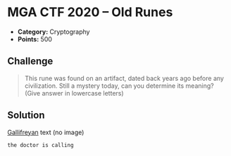 # MGA CTF 2020 – Old Runes

* **Category:** Cryptography
* **Points:** 500

## Challenge

> This rune was found on an artifact, dated back years ago before any civilization. 
Still a mystery today, can you determine its meaning? (Give answer in lowercase letters)

## Solution

[Gallifreyan](https://adrian17.github.io/Gallifreyan/) text (no image)

```
the doctor is calling
```